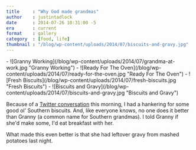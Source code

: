 ```yaml
---
title     : "Why God made grandmas"
author    : justintadlock
date      : 2014-07-26 10:31:00 -5
era       : current
format    : gallery
category  : [food, life]
thumbnail : "/blog/wp-content/uploads/2014/07/biscuits-and-gravy.jpg"
---
```


<div class="block-gallery columns-2 alignwide" markdown="1">
- ![Granny Working](/blog/wp-content/uploads/2014/07/grandma-at-work.jpg "Granny Working")
- ![Ready For The Oven](/blog/wp-content/uploads/2014/07/ready-for-the-oven.jpg "Ready For The Oven")
- ![Fresh Biscuits](/blog/wp-content/uploads/2014/07/fresh-biscuits.jpg "Fresh Biscuits")
- ![Biscuits and Gravy](/blog/wp-content/uploads/2014/07/biscuits-and-gravy.jpg "Biscuits and Gravy")
</div>

Because of a <a href="https://twitter.com/justintadlock/status/493016546097106944">Twitter conversation</a> this morning, I had a hankering for some good ol' Southern biscuits.  And, like everyone knows, no one does it better than Granny (a common name for Southern grandmas).  I told Granny if she'd make some, I'd eat breakfast with her.

What made this even better is that she had leftover gravy from mashed potatoes last night.
